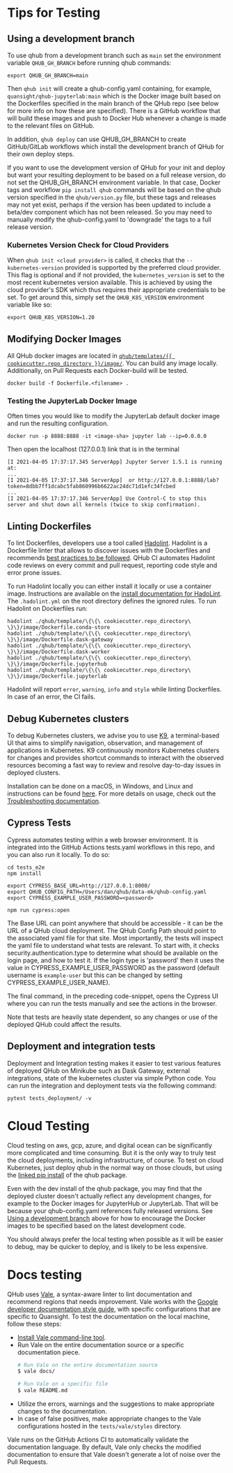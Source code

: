 # Tips for Testing

## Using a development branch

To use qhub from a development branch such as `main` set the environment variable `QHUB_GH_BRANCH` before running qhub commands:

```
export QHUB_GH_BRANCH=main
```

Then `qhub init` will create a qhub-config.yaml containing, for example, `quansight/qhub-jupyterlab:main` which is the Docker image built based on the Dockerfiles specified in the main branch of the QHub repo (see below for more info on how these are specified). There is a GitHub workflow that will build these images and push to Docker Hub whenever a change is made to the relevant files on GitHub.

In addition, `qhub deploy` can use QHUB_GH_BRANCH to create GitHub/GitLab workflows which install the development branch of QHub for their own deploy steps.

If you want to use the development version of QHub for your init and deploy but want your resulting deployment to be based on a full release version, do not set the QHUB_GH_BRANCH environment variable. In that case, Docker tags and workflow `pip install qhub` commands will be based on the qhub version specified in the `qhub/version.py` file, but these tags and releases may not yet exist,
perhaps if the version has been updated to include a beta/dev component which has not been released. So you may need to manually modify the qhub-config.yaml to 'downgrade' the tags to a full release version.

### Kubernetes Version Check for Cloud Providers

When `qhub init <cloud provider>` is called, it checks that the `--kubernetes-version` provided is supported by the preferred cloud provider. This flag is optional and if not provided, the `kubernetes_version` is set to the most recent kubernetes version available. This is achieved by using the cloud provider's SDK which thus requires their appropriate credentials to be set. To get around this, simply set the `QHUB_K8S_VERSION` environment variable like so:

```
export QHUB_K8S_VERSION=1.20
```

## Modifying Docker Images

All QHub docker images are located in [`qhub/templates/{{
cookiecutter.repo_directory
}}/image/`](https://github.com/Quansight/qhub-cloud/tree/main/qhub/template/%7B%7B%20cookiecutter.repo_directory%20%7D%7D/image). You
can build any image locally. Additionally, on Pull Requests each
Docker-build will be tested.

```shell
docker build -f Dockerfile.<filename> .
```

### Testing the JupyterLab Docker Image

Often times you would like to modify the JupyterLab default docker image and run the resulting configuration.

```shell
docker run -p 8888:8888 -it <image-sha> jupyter lab --ip=0.0.0.0
```

Then open the localhost (127.0.0.1) link that is in the terminal

```shell
[I 2021-04-05 17:37:17.345 ServerApp] Jupyter Server 1.5.1 is running at:
...
[I 2021-04-05 17:37:17.346 ServerApp]  or http://127.0.0.1:8888/lab?token=8dbb7ff1dcabc5fab860996b6622ac24dc71d1efc34fcbed
...
[I 2021-04-05 17:37:17.346 ServerApp] Use Control-C to stop this server and shut down all kernels (twice to skip confirmation).
```

## Linting Dockerfiles

To lint Dockerfiles, developers use a tool called [Hadolint](https://github.com/hadolint/hadolint). Hadolint is a Dockerfile linter that allows to discover issues with the Dockerfiles and recommends [best practices to be followed](https://docs.docker.com/develop/develop-images/dockerfile_best-practices/). QHub CI automates Hadolint code reviews on every commit and pull request, reporting code style and error prone issues.

To run Hadolint locally you can either install it locally or use a container image. Instructions are available on the [install documentation for HadoLint](https://github.com/hadolint/hadolint#install). The `.hadolint.yml` on the root directory defines the ignored rules. To run Hadolint on Dockerfiles run:

```shell
hadolint ./qhub/template/\{\{\ cookiecutter.repo_directory\ \}\}/image/Dockerfile.conda-store
hadolint ./qhub/template/\{\{\ cookiecutter.repo_directory\ \}\}/image/Dockerfile.dask-gateway
hadolint ./qhub/template/\{\{\ cookiecutter.repo_directory\ \}\}/image/Dockerfile.dask-worker
hadolint ./qhub/template/\{\{\ cookiecutter.repo_directory\ \}\}/image/Dockerfile.jupyterhub
hadolint ./qhub/template/\{\{\ cookiecutter.repo_directory\ \}\}/image/Dockerfile.jupyterlab
```

Hadolint will report `error`, `warning`, `info` and `style` while linting Dockerfiles. In case of an error, the CI fails.

## Debug Kubernetes clusters

To debug Kubernetes clusters, we advise you to use [K9](https://k9scli.io/), a terminal-based UI that aims to simplify navigation, observation, and management of applications in Kubernetes. K9 continuously monitors Kubernetes clusters for changes and provides shortcut commands to interact with the observed resources becoming a fast way to review and resolve day-to-day issues in deployed clusters.

Installation can be done on a macOS, in Windows, and Linux and instructions can be found [here](https://github.com/derailed/k9s). For more details on usage, check out the [Troubleshooting documentation](https://docs.qhub.dev/en/stable/source/admin_guide/troubleshooting.html#debug-your-kubernetes-cluster).

## Cypress Tests

Cypress automates testing within a web browser environment. It is integrated into the GitHub Actions tests.yaml workflows in this repo, and  you can also run it locally. To do so:

```shell
cd tests_e2e
npm install

export CYPRESS_BASE_URL=http://127.0.0.1:8000/
export QHUB_CONFIG_PATH=/Users/dan/qhub/data-mk/qhub-config.yaml
export CYPRESS_EXAMPLE_USER_PASSWORD=<password>

npm run cypress:open
```

The Base URL can point anywhere that should be accessible - it can be the URL of a QHub cloud deployment. The QHub Config Path should point to the associated yaml file for that site. Most importantly, the tests will inspect the yaml file to understand what tests are relevant. To start with, it checks security.authentication.type to determine what should be available on the login page, and  how to test it. If the login type is 'password' then it uses the value in CYPRESS_EXAMPLE_USER_PASSWORD as the password (default username is
`example-user` but this can be changed by setting CYPRESS_EXAMPLE_USER_NAME).

The final command, in the preceding code-snippet, opens the Cypress UI where you can run the tests manually and see the actions in the browser.

Note that tests are heavily state dependent, so any changes or use of the deployed QHub could affect the results.

## Deployment and integration tests

Deployment and Integration testing makes it easier to test various features of deployed QHub on Minikube such as Dask Gateway, external integrations, state of the kubernetes cluster via
simple Python code. You can run the integration and deployment tests via the following command:

```shell
pytest tests_deployment/ -v
```

# Cloud Testing

Cloud testing on aws, gcp, azure, and digital ocean can be significantly more complicated and time consuming. But it is the only way to truly test the cloud deployments, including infrastructure, of course. To test on cloud Kubernetes, just deploy qhub in the normal way on those clouds, but using the [linked pip install](./index.md) of the qhub package.

Even with the dev install of the qhub package, you may find that the deployed cluster doesn't actually reflect any development changes, for example to the Docker images for JupyterHub or JupyterLab. That will be because your qhub-config.yaml references fully released versions. See [Using a development branch](#using-a-development-branch) above for how to encourage the Docker images to be specified based on the latest development code.

You should always prefer the local testing when possible as it will be easier to debug, may be quicker to deploy, and is likely to be less expensive.

# Docs testing

QHub uses [Vale](https://github.com/errata-ai/vale), a syntax-aware linter to lint documentation and recommend regions that needs improvement. Vale works with the [Google developer documentation style guide](https://developers.google.com/style), with specific configurations that are specific to Quansight. To test the documentation on the local machine, follow these steps:

- [Install Vale command-line tool](https://docs.errata.ai/vale/install).
- Run Vale on the entire documentation source or a specific documentation piece.
  ```sh
  # Run Vale on the entire documentation source
  $ vale docs/

  # Run Vale on a specific file
  $ vale README.md
  ```
- Utilize the errors, warnings and the suggestions to make appropriate changes to the documentation.
- In case of false positives, make appropriate changes to the Vale configurations hosted in the `tests/vale/styles` directory.

Vale runs on the GitHub Actions CI to automatically validate the documentation language. By default, Vale only checks the modified documentation to ensure that Vale doesn't generate a lot of noise over the Pull Requests.
